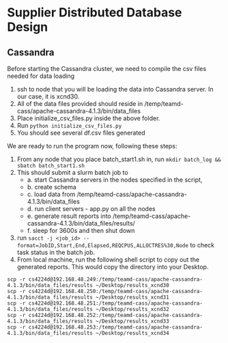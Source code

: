 # Supplier Distributed Database Design

## Cassandra
Before starting the Cassandra cluster, we need to compile the csv files needed for data loading
1. ssh to node that you will be loading the data into Cassandra server. In our case, it is xcnd30.
2. All of the data files provided should reside in /temp/teamd-cass/apache-cassandra-4.1.3/bin/data_files
3. Place initialize_csv_files.py inside the above folder.
4. Run ```python initialize_csv_files.py```
5. You should see several df.csv files generated

We are ready to run the program now, following these steps:
1. From any node that you place batch_start1.sh in, run ```mkdir batch_log && sbatch batch_start1.sh```
2. This should submit a slurm batch job to
    - a. start Cassandra servers in the nodes specified in the script,
    - b. create schema 
    - c. load data from /temp/teamd-cass/apache-cassandra-4.1.3/bin/data_files
    - d. run client servers - app.py on all the nodes
    - e. generate result reports into /temp/teamd-cass/apache-cassandra-4.1.3/bin/data_files/results/ 
    - f. sleep for 3600s and then shut down
3. run ```sacct -j <job_id> --format=JobID,Start,End,Elapsed,REQCPUS,ALLOCTRES%30,Node``` to check task status in the batch job.
4. From local machine, run the following shell script to copy out the generated reports. This would copy the directory into your Desktop.
```
scp -r cs4224d@192.168.48.249:/temp/teamd-cass/apache-cassandra-4.1.3/bin/data_files/results ~/Desktop/results_xcnd30
scp -r cs4224d@192.168.48.250:/temp/teamd-cass/apache-cassandra-4.1.3/bin/data_files/results ~/Desktop/results_xcnd31
scp -r cs4224d@192.168.48.251:/temp/teamd-cass/apache-cassandra-4.1.3/bin/data_files/results ~/Desktop/results_xcnd32
scp -r cs4224d@192.168.48.252:/temp/teamd-cass/apache-cassandra-4.1.3/bin/data_files/results ~/Desktop/results_xcnd33
scp -r cs4224d@192.168.48.253:/temp/teamd-cass/apache-cassandra-4.1.3/bin/data_files/results ~/Desktop/results_xcnd34
```